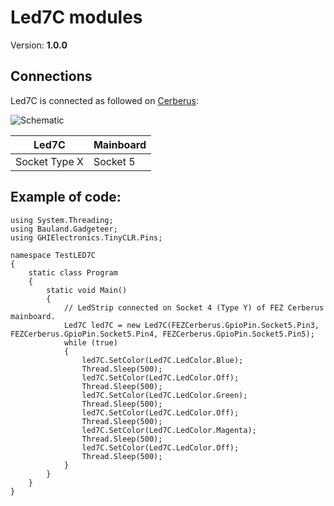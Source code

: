 # Led7C modules
Version: __1.0.0__

## Connections ##
Led7C is connected as followed on [Cerberus](http://docs.ghielectronics.com/hardware/legacy_products/gadgeteer/fez_cerberus.html):

![Schematic](Gadgeteer-LED7C-Cerberus.jpg)

Led7C    | Mainboard
------------- | ----------
Socket Type X | Socket 5

## Example of code:
```CSharp
using System.Threading;
using Bauland.Gadgeteer;
using GHIElectronics.TinyCLR.Pins;

namespace TestLED7C
{
    static class Program
    {
        static void Main()
        {
            // LedStrip connected on Socket 4 (Type Y) of FEZ Cerberus mainboard.
            Led7C led7C = new Led7C(FEZCerberus.GpioPin.Socket5.Pin3, FEZCerberus.GpioPin.Socket5.Pin4, FEZCerberus.GpioPin.Socket5.Pin5);
            while (true)
            {
                led7C.SetColor(Led7C.LedColor.Blue);
                Thread.Sleep(500);
                led7C.SetColor(Led7C.LedColor.Off);
                Thread.Sleep(500);
                led7C.SetColor(Led7C.LedColor.Green);
                Thread.Sleep(500);
                led7C.SetColor(Led7C.LedColor.Off);
                Thread.Sleep(500);
                led7C.SetColor(Led7C.LedColor.Magenta);
                Thread.Sleep(500);
                led7C.SetColor(Led7C.LedColor.Off);
                Thread.Sleep(500);
            }
        }
    }
}
```
